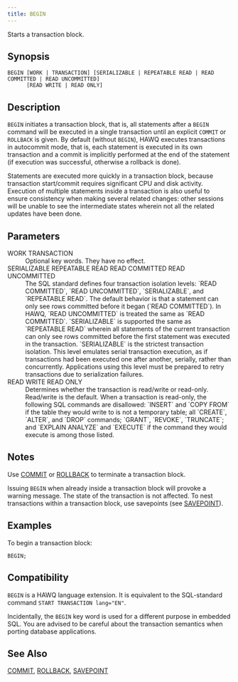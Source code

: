 ```yaml
---
title: BEGIN
---
```


<!--
Licensed to the Apache Software Foundation (ASF) under one
or more contributor license agreements.  See the NOTICE file
distributed with this work for additional information
regarding copyright ownership.  The ASF licenses this file
to you under the Apache License, Version 2.0 (the
"License"); you may not use this file except in compliance
with the License.  You may obtain a copy of the License at

  http://www.apache.org/licenses/LICENSE-2.0

Unless required by applicable law or agreed to in writing,
software distributed under the License is distributed on an
"AS IS" BASIS, WITHOUT WARRANTIES OR CONDITIONS OF ANY
KIND, either express or implied.  See the License for the
specific language governing permissions and limitations
under the License.
-->

Starts a transaction block.

## Synopsis<a id="topic1__section2"></a>

``` pre
BEGIN [WORK | TRANSACTION] [SERIALIZABLE | REPEATABLE READ | READ COMMITTED | READ UNCOMMITTED]
      [READ WRITE | READ ONLY]
```

## Description<a id="topic1__section3"></a>

`BEGIN` initiates a transaction block, that is, all statements after a `BEGIN` command will be executed in a single transaction until an explicit `COMMIT` or `ROLLBACK` is given. By default (without `BEGIN`), HAWQ executes transactions in autocommit mode, that is, each statement is executed in its own transaction and a commit is implicitly performed at the end of the statement (if execution was successful, otherwise a rollback is done).

Statements are executed more quickly in a transaction block, because transaction start/commit requires significant CPU and disk activity. Execution of multiple statements inside a transaction is also useful to ensure consistency when making several related changes: other sessions will be unable to see the intermediate states wherein not all the related updates have been done.

## Parameters<a id="topic1__section4"></a>

<dt>WORK  
TRANSACTION  </dt>
<dd>Optional key words. They have no effect.</dd>

<dt>SERIALIZABLE  
REPEATABLE READ  
READ COMMITTED  
READ UNCOMMITTED  </dt>
<dd>The SQL standard defines four transaction isolation levels: `READ COMMITTED`, `READ UNCOMMITTED`, `SERIALIZABLE`, and `REPEATABLE READ`. The default behavior is that a statement can only see rows committed before it began (`READ COMMITTED`). In HAWQ, `READ UNCOMMITTED` is treated the same as `READ COMMITTED`. `SERIALIZABLE` is supported the same as `REPEATABLE                      READ` wherein all statements of the current transaction can only see rows committed before the first statement was executed in the transaction. `SERIALIZABLE` is the strictest transaction isolation. This level emulates serial transaction execution, as if transactions had been executed one after another, serially, rather than concurrently. Applications using this level must be prepared to retry transactions due to serialization failures.</dd>

<dt>READ WRITE  
READ ONLY  </dt>
<dd>Determines whether the transaction is read/write or read-only. Read/write is the default. When a transaction is read-only, the following SQL commands are disallowed: `INSERT` and `COPY FROM` if the table they would write to is not a temporary table; all `CREATE`, `ALTER`, and `DROP` commands; `GRANT`, `REVOKE`, `TRUNCATE`; and `EXPLAIN ANALYZE` and `EXECUTE` if the command they would execute is among those listed.</dd>

## Notes<a id="topic1__section5"></a>

Use [COMMIT](COMMIT.html) or [ROLLBACK](ROLLBACK.html) to terminate a transaction block.

Issuing `BEGIN` when already inside a transaction block will provoke a warning message. The state of the transaction is not affected. To nest transactions within a transaction block, use savepoints (see [SAVEPOINT](SAVEPOINT.html)).

## Examples<a id="topic1__section6"></a>

To begin a transaction block:

``` pre
BEGIN;
```

## Compatibility<a id="topic1__section7"></a>

`BEGIN` is a HAWQ language extension. It is equivalent to the SQL-standard command `START TRANSACTION lang="EN"`.

Incidentally, the `BEGIN` key word is used for a different purpose in embedded SQL. You are advised to be careful about the transaction semantics when porting database applications.

## See Also<a id="topic1__section8"></a>

[COMMIT](COMMIT.html), [ROLLBACK](ROLLBACK.html), [SAVEPOINT](SAVEPOINT.html)

